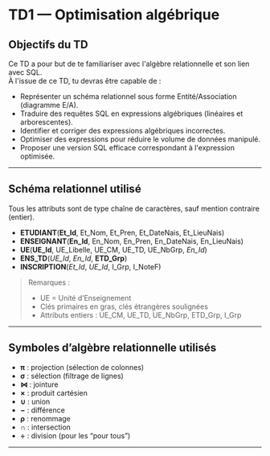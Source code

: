 # TD1 — Optimisation algébrique

## Objectifs du TD
Ce TD a pour but de te familiariser avec l'algèbre relationnelle et son lien avec SQL.  
À l'issue de ce TD, tu devras être capable de :  
- Représenter un schéma relationnel sous forme Entité/Association (diagramme E/A).  
- Traduire des requêtes SQL en expressions algébriques (linéaires et arborescentes).  
- Identifier et corriger des expressions algébriques incorrectes.  
- Optimiser des expressions pour réduire le volume de données manipulé.  
- Proposer une version SQL efficace correspondant à l'expression optimisée.

---

## Schéma relationnel utilisé
Tous les attributs sont de type chaîne de caractères, sauf mention contraire (entier).

- **ETUDIANT**(**Et_Id**, Et_Nom, Et_Pren, Et_DateNais, Et_LieuNais)  
- **ENSEIGNANT**(**En_Id**, En_Nom, En_Pren, En_DateNais, En_LieuNais)  
- **UE**(**UE_Id**, UE_Libelle, UE_CM, UE_TD, UE_NbGrp, _En_Id_)  
- **ENS_TD**(_UE_Id_, _En_Id_, **ETD_Grp**)  
- **INSCRIPTION**(_Et_Id_, _UE_Id_, I_Grp, I_NoteF)  

> Remarques :  
> - UE = Unité d’Enseignement  
> - Clés primaires en gras, clés étrangères soulignées  
> - Attributs entiers : UE_CM, UE_TD, UE_NbGrp, ETD_Grp, I_Grp

---

## Symboles d’algèbre relationnelle utilisés
- **π** : projection (sélection de colonnes)  
- **σ** : sélection (filtrage de lignes)  
- **⋈** : jointure  
- **×** : produit cartésien  
- **∪** : union  
- **−** : différence  
- **ρ** : renommage  
- **∩** : intersection  
- **÷** : division (pour les “pour tous”)

---


